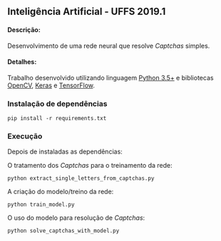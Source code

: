 ## Inteligência Artificial - UFFS 2019.1

#### Descrição:
Desenvolvimento de uma rede neural que resolve _Captchas_ simples.

#### Detalhes:
Trabalho desenvolvido utilizando linguagem [Python 3.5+](https://www.python.org/) e bibliotecas [OpenCV](https://github.com/skvark/opencv-python), [Keras](https://keras.io/) e [TensorFlow](https://www.tensorflow.org/).

### Instalação de dependências
```
pip install -r requirements.txt
```

### Execução
Depois de instaladas as dependências:

O tratamento dos _Captchas_ para o treinamento da rede:
```
python extract_single_letters_from_captchas.py
```

A criação do modelo/treino da rede:
```
python train_model.py
```

O uso do modelo para resolução de _Captchas_:
```
python solve_captchas_with_model.py
```
